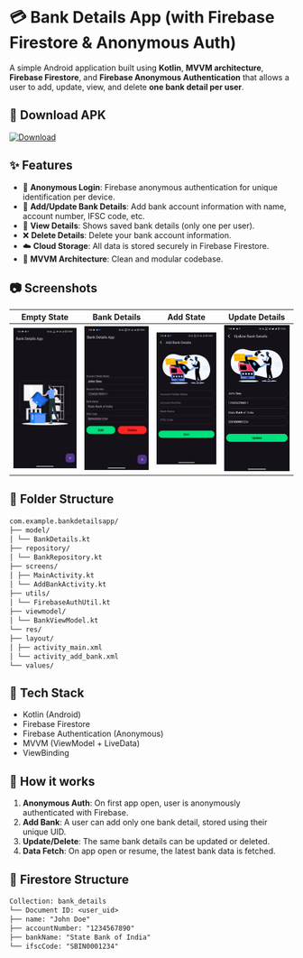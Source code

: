 # 💳 Bank Details App (with Firebase Firestore & Anonymous Auth)

A simple Android application built using **Kotlin**, **MVVM architecture**, **Firebase Firestore**, and **Firebase Anonymous Authentication** that allows a user to add, update, view, and delete **one bank detail per user**.

## 🔗 Download APK

[![Download](https://img.shields.io/badge/⬇️%20Download%20APK-blue.svg?style=for-the-badge&logo=android)](https://github.com/ataussamadansari/Bank-Details/raw/refs/heads/main/apk/bank_details_app.apk)

## ✨ Features

- 🔐 **Anonymous Login**: Firebase anonymous authentication for unique identification per device.
- 📝 **Add/Update Bank Details**: Add bank account information with name, account number, IFSC code, etc.
- 👀 **View Details**: Shows saved bank details (only one per user).
- ❌ **Delete Details**: Delete your bank account information.
- ☁️ **Cloud Storage**: All data is stored securely in Firebase Firestore.
- 🧠 **MVVM Architecture**: Clean and modular codebase.

## 📷 Screenshots

| Empty State | Bank Details | Add State | Update Details |
|-------------|--------------------|-------------|--------------------|
| ![Empty](screenshots/empty_state.jpg) | ![Details](screenshots/detail_state.jpg) | ![Empty](screenshots/add_state.jpg) | ![Details](screenshots/update_state.jpg) |

## 📁 Folder Structure
```
com.example.bankdetailsapp/
├── model/
│ └── BankDetails.kt
├── repository/
│ └── BankRepository.kt
├── screens/
│ ├── MainActivity.kt
│ └── AddBankActivity.kt
├── utils/
│ └── FirebaseAuthUtil.kt
├── viewmodel/
│ └── BankViewModel.kt
└── res/
├── layout/
│ ├── activity_main.xml
│ └── activity_add_bank.xml
└── values/
```

## 🔧 Tech Stack

- Kotlin (Android)
- Firebase Firestore
- Firebase Authentication (Anonymous)
- MVVM (ViewModel + LiveData)
- ViewBinding

## 🚀 How it works

1. **Anonymous Auth**: On first app open, user is anonymously authenticated with Firebase.
2. **Add Bank**: A user can add only one bank detail, stored using their unique UID.
3. **Update/Delete**: The same bank details can be updated or deleted.
4. **Data Fetch**: On app open or resume, the latest bank data is fetched.

## 🧪 Firestore Structure
```
Collection: bank_details
└── Document ID: <user_uid>
├── name: "John Doe"
├── accountNumber: "1234567890"
├── bankName: "State Bank of India"
└── ifscCode: "SBIN0001234"
```
